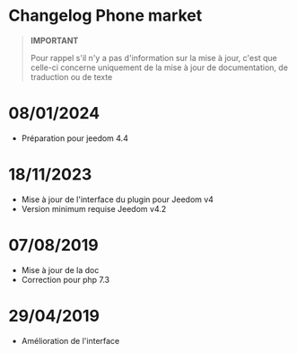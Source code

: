 # Changelog Phone market

>**IMPORTANT**
>
>Pour rappel s'il n'y a pas d'information sur la mise à jour, c'est que celle-ci concerne uniquement de la mise à jour de documentation, de traduction ou de texte

# 08/01/2024

- Préparation pour jeedom 4.4

# 18/11/2023

- Mise à jour de l'interface du plugin pour Jeedom v4
- Version minimum requise Jeedom v4.2

# 07/08/2019

- Mise à jour de la doc
- Correction pour php 7.3

# 29/04/2019

- Amélioration de l'interface
